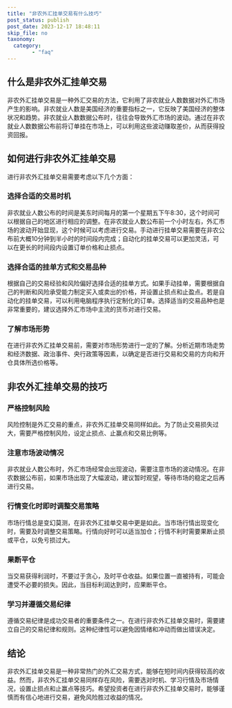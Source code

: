 ```yaml
---
title: "非农外汇挂单交易有什么技巧"
post_status: publish
post_date: 2023-12-17 18:48:11
skip_file: no
taxonomy:
  category:
        - "faq"
---
```


## 什么是非农外汇挂单交易

非农外汇挂单交易是一种外汇交易的方法，它利用了非农就业人数数据对外汇市场产生的影响。非农就业人数是美国经济的重要指标之一，它反映了美国经济的整体状况和趋势。非农就业人数数据公布时，往往会导致外汇市场的波动。通过在非农就业人数数据公布前将订单挂在市场上，可以利用这些波动赚取差价，从而获得投资回报。

## 如何进行非农外汇挂单交易

进行非农外汇挂单交易需要考虑以下几个方面：

### 选择合适的交易时机

非农就业人数公布的时间是美东时间每月的第一个星期五下午8:30，这个时间可以根据自己的地区进行相应的调整。在非农就业人数公布前一个小时左右，外汇市场的波动开始显现，这个时候可以考虑进行交易。手动进行挂单交易需要在非农公布前大概10分钟到半小时的时间段内完成；自动化的挂单交易可以更加灵活，可以在更长的时间段内设置订单价格和止损点。

### 选择合适的挂单方式和交易品种

根据自己的交易经验和风险偏好选择合适的挂单方式。如果手动挂单，需要根据自己的判断和风险承受能力制定买入或卖出的价格，并设置止损点和止盈点。若是自动化的挂单交易，可以利用电脑程序执行定制化的订单。选择适当的交易品种也是非常重要的，建议选择外汇市场中主流的货币对进行交易。

### 了解市场形势

在进行非农外汇挂单交易前，需要对市场形势进行一定的了解。分析近期市场走势和经济数据、政治事件、央行政策等因素，以确定是否进行交易和交易的方向和开仓具体所选价格等。

## 非农外汇挂单交易的技巧

### 严格控制风险

风险控制是外汇交易的重点，非农外汇挂单交易同样如此。为了防止交易损失过大，需要严格控制风险，设定止损点、止赢点和交易比例等。

### 注意市场波动情况

非农就业人数公布时，外汇市场经常会出现波动，需要注意市场的波动情况。在非农数据公布前，如果市场出现了大幅波动，建议暂时观望，等待市场的稳定之后再进行交易。

### 行情变化时即时调整交易策略

市场行情总是变幻莫测，在非农外汇挂单交易中更是如此。当市场行情出现变化时，需要及时调整交易策略。行情向好时可以适当加仓；行情不利时需要果断止损或平仓，以免亏损过大。

### 果断平仓

当交易获得利润时，不要过于贪心，及时平仓收益。如果位置一直被持有，可能会遭受不必要的损失。因此，当目标利润达到时，应果断平仓。

### 学习并遵循交易纪律

遵循交易纪律是成功交易者的重要条件之一。在进行非农外汇挂单交易时，需要建立自己的交易纪律和规则。这种纪律性可以避免因情绪和冲动而做出错误决定。

## 结论

非农外汇挂单交易是一种非常热门的外汇交易方式，能够在短时间内获得较高的收益。然而，非农外汇挂单交易同样存在风险，需要选对时机、学习行情及市场情况，设置止损点和止赢点等技巧。希望投资者在进行非农外汇挂单交易时，能够谨慎而有信心地进行交易，避免风险胜过收益的情况。
